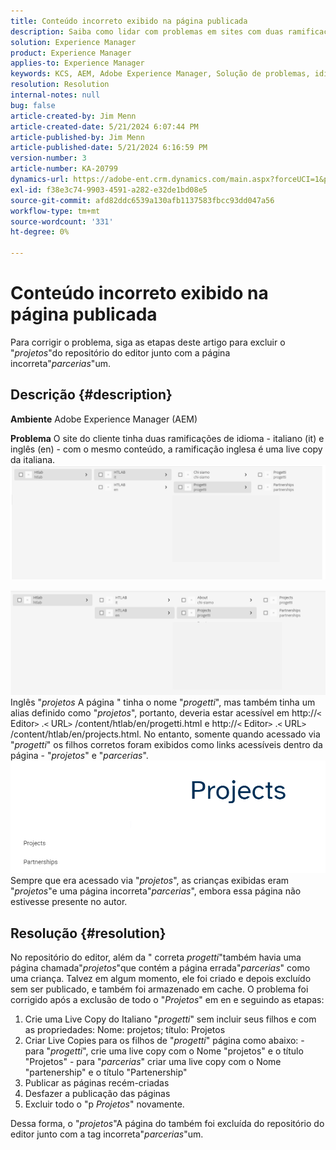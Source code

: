 ```yaml
---
title: Conteúdo incorreto exibido na página publicada
description: Saiba como lidar com problemas em sites com duas ramificações de idioma.
solution: Experience Manager
product: Experience Manager
applies-to: Experience Manager
keywords: KCS, AEM, Adobe Experience Manager, Solução de problemas, idiomas, conteúdo, página publicada, Inglês, Italiano
resolution: Resolution
internal-notes: null
bug: false
article-created-by: Jim Menn
article-created-date: 5/21/2024 6:07:44 PM
article-published-by: Jim Menn
article-published-date: 5/21/2024 6:16:59 PM
version-number: 3
article-number: KA-20799
dynamics-url: https://adobe-ent.crm.dynamics.com/main.aspx?forceUCI=1&pagetype=entityrecord&etn=knowledgearticle&id=78da3bff-9c17-ef11-9f8a-6045bd006268
exl-id: f38e3c74-9903-4591-a282-e32de1bd08e5
source-git-commit: afd82ddc6539a130afb1137583fbcc93dd047a56
workflow-type: tm+mt
source-wordcount: '331'
ht-degree: 0%

---
```


# Conteúdo incorreto exibido na página publicada


Para corrigir o problema, siga as etapas deste artigo para excluir o &quot;*projetos*&quot;do repositório do editor junto com a página incorreta&quot;*parcerias*&quot;um.

## Descrição {#description}


<b>Ambiente</b>
Adobe Experience Manager (AEM)

<b>Problema</b>
O site do cliente tinha duas ramificações de idioma - italiano (it) e inglês (en) - com o mesmo conteúdo, a ramificação inglesa é uma live copy da italiana.
![](assets/___79da3bff-9c17-ef11-9f8a-6045bd006268___.png)

![](assets/___7bda3bff-9c17-ef11-9f8a-6045bd006268___.png)
Inglês &quot;*projetos* A página &quot; tinha o nome &quot;*progetti*&quot;, mas também tinha um alias definido como &quot;*projetos*&quot;, portanto, deveria estar acessível em http://`<` Editor`>` .`<` URL`>` /content/htlab/en/progetti.html e http://`<` Editor`>` .`<` URL`>` /content/htlab/en/projects.html.
No entanto, somente quando acessado via &quot;*progetti*&quot; os filhos corretos foram exibidos como links acessíveis dentro da página - &quot;*projetos*&quot; e &quot;*parcerias*&quot;.
![](assets/___7dda3bff-9c17-ef11-9f8a-6045bd006268___.png)
Sempre que era acessado via &quot;*projetos*&quot;, as crianças exibidas eram &quot;*projetos*&quot;e uma página incorreta&quot;*parcerias*&quot;, embora essa página não estivesse presente no autor.


## Resolução {#resolution}


No repositório do editor, além da &quot; correta *progetti*&quot;também havia uma página chamada&quot;*projetos*&quot;que contém a página errada&quot;*parcerias*&quot; como uma criança.
Talvez em algum momento, ele foi criado e depois excluído sem ser publicado, e também foi armazenado em cache.
O problema foi corrigido após a exclusão de todo o &quot;*Projetos*&quot; em en e seguindo as etapas:

1. Crie uma Live Copy do Italiano &quot;*progetti*&quot; sem incluir seus filhos e com as propriedades: Nome: projetos; título: Projetos
2. Criar Live Copies para os filhos de &quot;*progetti*&quot; página como abaixo: - para &quot;*progetti*&quot;, crie uma live copy com o Nome &quot;projetos&quot; e o título &quot;Projetos&quot; - para &quot;*parcerias*&quot; criar uma live copy com o Nome &quot;partenership&quot; e o título &quot;Partenership&quot;
3. Publicar as páginas recém-criadas
4. Desfazer a publicação das páginas
5. Excluir todo o &quot;p *Projetos*&quot; novamente.

Dessa forma, o &quot;*projetos*&quot;A página do também foi excluída do repositório do editor junto com a tag incorreta&quot;*parcerias*&quot;um.

